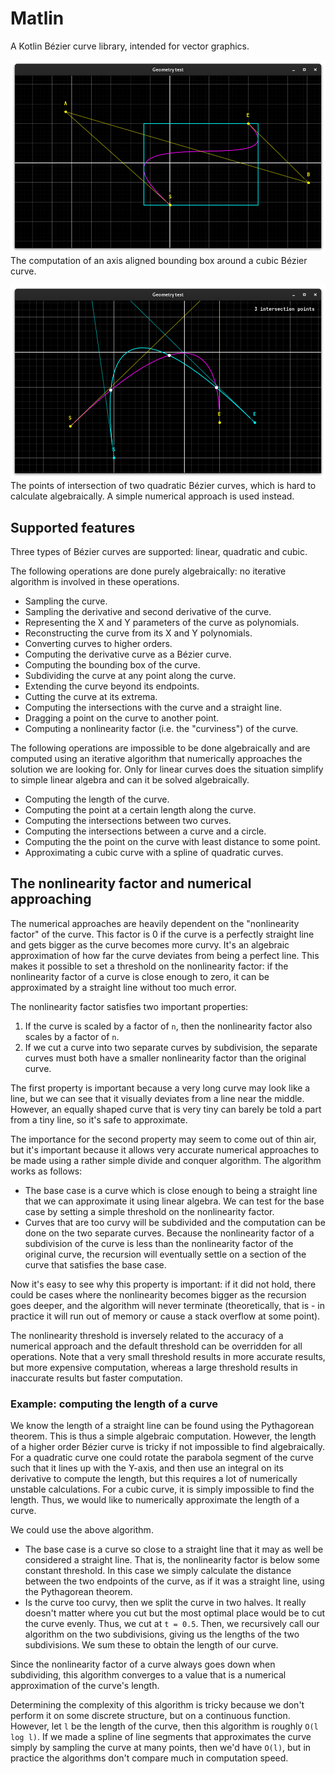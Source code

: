 # Matlin
A Kotlin Bézier curve library, intended for vector graphics.

![](bounding_box.png)
The computation of an axis aligned bounding box around a cubic Bézier curve.


![](quad_intersection.png)
The points of intersection of two quadratic Bézier curves, which is hard to calculate algebraically. A simple numerical approach is used instead.

## Supported features
Three types of Bézier curves are supported: linear, quadratic and cubic.

The following operations are done purely algebraically: no iterative algorithm is involved in these operations.
- Sampling the curve.
- Sampling the derivative and second derivative of the curve.
- Representing the X and Y parameters of the curve as polynomials.
- Reconstructing the curve from its X and Y polynomials.
- Converting curves to higher orders.
- Computing the derivative curve as a Bézier curve.
- Computing the bounding box of the curve.
- Subdividing the curve at any point along the curve.
- Extending the curve beyond its endpoints.
- Cutting the curve at its extrema.
- Computing the intersections with the curve and a straight line.
- Dragging a point on the curve to another point.
- Computing a nonlinearity factor (i.e. the "curviness") of the curve.

The following operations are impossible to be done algebraically and are computed using an iterative algorithm that numerically approaches the solution we are looking for. Only for linear curves does the situation simplify to simple linear algebra and can it be solved algebraically.
- Computing the length of the curve.
- Computing the point at a certain length along the curve.
- Computing the intersections between two curves.
- Computing the intersections between a curve and a circle.
- Computing the the point on the curve with least distance to some point.
- Approximating a cubic curve with a spline of quadratic curves.



## The nonlinearity factor and numerical approaching
The numerical approaches are heavily dependent on the "nonlinearity factor" of the curve. This factor is 0 if the curve is a perfectly straight line and gets bigger as the curve becomes more curvy. It's an algebraic approximation of how far the curve deviates from being a perfect line. This makes it possible to set a threshold on the nonlinearity factor: if the nonlinearity factor of a curve is close enough to zero, it can be approximated by a straight line without too much error.

The nonlinearity factor satisfies two important properties:
1. If the curve is scaled by a factor of `n`, then the nonlinearity factor also scales by a factor of `n`.
2. If we cut a curve into two separate curves by subdivision, the separate curves must both have a smaller nonlinearity factor than the original curve.

The first property is important because a very long curve may look like a line, but we can see that it visually deviates from a line near the middle. However, an equally shaped curve that is very tiny can barely be told a part from a tiny line, so it's safe to approximate.

The importance for the second property may seem to come out of thin air, but it's important because it allows very accurate numerical approaches to be made using a rather simple divide and conquer algorithm. The algorithm works as follows:
- The base case is a curve which is close enough to being a straight line that we can approximate it using linear algebra. We can test for the base case by setting a simple threshold on the nonlinearity factor.
- Curves that are too curvy will be subdivided and the computation can be done on the two separate curves. Because the nonlinearity factor of a subdivision of the curve is less than the nonlinearity factor of the original curve, the recursion will eventually settle on a section of the curve that satisfies the base case.

Now it's easy to see why this property is important: if it did not hold, there could be cases where the nonlinearity becomes bigger as the recursion goes deeper, and the algorithm will never terminate (theoretically, that is - in practice it will run out of memory or cause a stack overflow at some point).

The nonlinearity threshold is inversely related to the accuracy of a numerical approach and the default threshold can be overridden for all operations. Note that a very small threshold results in more accurate results, but more expensive computation, whereas a large threshold results in inaccurate results but faster computation.

### Example: computing the length of a curve
We know the length of a straight line can be found using the Pythagorean theorem. This is thus a simple algebraic computation. However, the length of a higher order Bézier curve is tricky if not impossible to find algebraically. For a quadratic curve one could rotate the parabola segment of the curve such that it lines up with the Y-axis, and then use an integral on its derivative to compute the length, but this requires a lot of numerically unstable calculations. For a cubic curve, it is simply impossible to find the length. Thus, we would like to numerically approximate the length of a curve.

We could use the above algorithm.
- The base case is a curve so close to a straight line that it may as well be considered a straight line. That is, the nonlinearity factor is below some constant threshold. In this case we simply calculate the distance between the two endpoints of the curve, as if it was a straight line, using the Pythagorean theorem.
- Is the curve too curvy, then we split the curve in two halves. It really doesn't matter where you cut but the most optimal place would be to cut the curve evenly. Thus, we cut at `t = 0.5`. Then, we recursively call our algorithm on the two subdivisions, giving us the lengths of the two subdivisions. We sum these to obtain the length of our curve.

Since the nonlinearity factor of a curve always goes down when subdividing, this algorithm converges to a value that is a numerical approximation of the curve's length.

Determining the complexity of this algorithm is tricky because we don't perform it on some discrete structure, but on a continuous function. However, let `l` be the length of the curve, then this algorithm is roughly `O(l log l)`. If we made a spline of line segments that approximates the curve simply by sampling the curve at many points, then we'd have `O(l)`, but in practice the algorithms don't compare much in computation speed.
